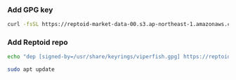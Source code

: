 
### Add GPG key
```bash
curl -fsSL https://reptoid-market-data-00.s3.ap-northeast-1.amazonaws.com/debian-repo/gpg-key | sudo gpg --dearmor -o /usr/share/keyrings/viperfish.gpg
```


### Add Reptoid repo
```bash
echo "dep [signed-by=/usr/share/keyrings/viperfish.gpg] https://reptoid-market-data-00.s3.ap-northeast-1.amazonaws.com/debian-repo focal main" | sudo tee /etc/apt/sources.list.d/viperfish.list

sudo apt update
```
